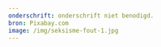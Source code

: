 ```yaml
---
onderschrift: onderschrift niet benodigd.
bron: Pixabay.com
image: /img/seksisme-fout-1.jpg
---
```

